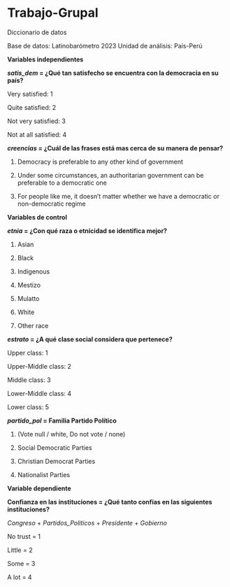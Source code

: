 # Trabajo-Grupal

Diccionario de datos 

Base de datos: Latinobarómetro 2023
Unidad de análisis: País-Perú

**Variables independientes**

***satis_dem* = ¿Qué tan satisfecho se encuentra con la democracia en su país?**

Very satisfied: 1

Quite satisfied: 2

Not very satisfied: 3

Not at all satisfied: 4

***creencias* = ¿Cuál de las frases está mas cerca de su manera de pensar?**

1. Democracy is preferable to any other kind of government 

2. Under some circumstances, an authoritarian government can be preferable to a democratic one 

3. For people like me, it doesn’t matter whether we have a democratic or non-democratic regime 

**Variables de control**

***etnia* = ¿Con qué raza o etnicidad se identifica mejor?**

1. Asian 

2. Black 

3. Indigenous 

4. Mestizo 

5. Mulatto 

6. White 

7. Other race 

***estrato* = ¿A qué clase social considera que pertenece?**

Upper class: 1 

Upper-Middle class: 2

Middle class: 3

Lower-Middle class: 4

Lower class: 5

***partido_pol* = Familia Partido Político** 

1. (Vote null / white, Do not vote / none) 


2. Social Democratic Parties 


3. Christian Democrat Parties 


4. Nationalist Parties 


**Variable dependiente** 

**Confianza en las instituciones = ¿Qué tanto confias en las siguientes instituciones?**

*Congreso* + *Partidos_Politicos* + *Presidente* + *Gobierno*

No trust = 1 
 
Little = 2 
 
Some = 3  
 
A lot = 4



